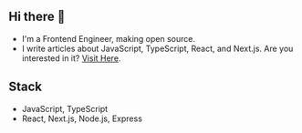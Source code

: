 ## Hi there 👋
- I'm a Frontend Engineer, making open source.
- I write articles about JavaScript, TypeScript, React, and Next.js. Are you interested in it? [Visit Here](https://medium.com/@kjinengineer).

## Stack
- JavaScript, TypeScript
- React, Next.js, Node.js, Express
